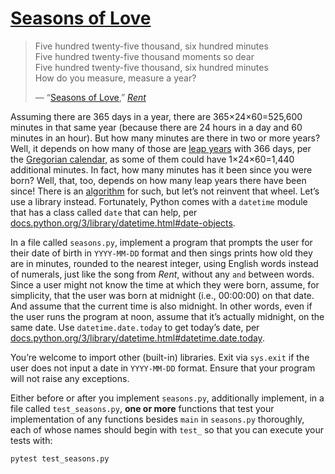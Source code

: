# [Seasons of Love](https://cs50.harvard.edu/python/2022/psets/8/seasons/#seasons-of-love)

> Five hundred twenty-five thousand, six hundred minutes  
> Five hundred twenty-five thousand moments so dear  
> Five hundred twenty-five thousand, six hundred minutes  
> How do you measure, measure a year?
> 
> — “[Seasons of Love](https://en.wikipedia.org/wiki/Seasons_of_Love),”  [_Rent_](https://en.wikipedia.org/wiki/Rent_(musical))

Assuming there are 365 days in a year, there are  365×24×60=525,600  minutes in that same year (because there are 24 hours in a day and 60 minutes in an hour). But how many minutes are there in two or more years? Well, it depends on how many of those are  [leap years](https://en.wikipedia.org/wiki/Leap_year)  with 366 days, per the  [Gregorian calendar](https://en.wikipedia.org/wiki/Gregorian_calendar), as some of them could have  1×24×60=1,440  additional minutes. In fact, how many minutes has it been since you were born? Well, that, too, depends on how many leap years there have been since! There is an  [algorithm](https://en.wikipedia.org/wiki/Leap_year#Algorithm)  for such, but let’s not reinvent that wheel. Let’s use a library instead. Fortunately, Python comes with a  `datetime`  module that has a class called  `date`  that can help, per  [docs.python.org/3/library/datetime.html#date-objects](https://docs.python.org/3/library/datetime.html#date-objects).

In a file called  `seasons.py`, implement a program that prompts the user for their date of birth in  `YYYY-MM-DD`  format and then  sings  prints how old they are in minutes, rounded to the nearest integer, using English words instead of numerals, just like the song from  _Rent_, without any  `and`  between words. Since a user might not know the time at which they were born, assume, for simplicity, that the user was born at midnight (i.e., 00:00:00) on that date. And assume that the current time is also midnight. In other words, even if the user runs the program at noon, assume that it’s actually midnight, on the same date. Use  `datetime.date.today`  to get today’s date, per  [docs.python.org/3/library/datetime.html#datetime.date.today](https://docs.python.org/3/library/datetime.html#datetime.date.today).

You’re welcome to import other (built-in) libraries. Exit via  `sys.exit`  if the user does not input a date in  `YYYY-MM-DD`  format. Ensure that your program will not raise any exceptions.

Either before or after you implement  `seasons.py`, additionally implement, in a file called  `test_seasons.py`,  **one or more**  functions that test your implementation of any functions besides  `main`  in  `seasons.py`  thoroughly, each of whose names should begin with  `test_`  so that you can execute your tests with:

```
pytest test_seasons.py
```
